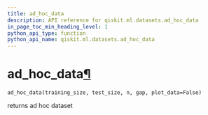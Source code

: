 ```yaml
---
title: ad_hoc_data
description: API reference for qiskit.ml.datasets.ad_hoc_data
in_page_toc_min_heading_level: 1
python_api_type: function
python_api_name: qiskit.ml.datasets.ad_hoc_data
---
```


# ad\_hoc\_data[¶](#ad-hoc-data "Permalink to this headline")

<span id="qiskit.ml.datasets.ad_hoc_data" />

`ad_hoc_data(training_size, test_size, n, gap, plot_data=False)`

returns ad hoc dataset

